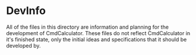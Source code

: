 # DevInfo
All of the files in this directory are information and planning for the development of CmdCalculator. These files do not reflect CmdCalculator in it's finished state, only the initial ideas and specifications that it should be developed by.